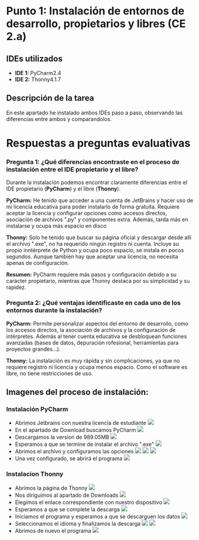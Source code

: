 # Punto 1: Instalación de entornos de desarrollo, propietarios y libres (CE 2.a)
## IDEs utilizados
- **IDE 1:** PyCharm2.4
- **IDE 2:** Thonny4.1.7

## Descripción de la tarea
En este apartado he instalado ambos IDEs paso a paso, observando las diferencias entre ambos y comparandolos.

# Respuestas a preguntas evaluativas
### Pregunta 1: ¿Qué diferencias encontraste en el proceso de instalación entre el IDE propietario y el libre?
Durante la instalación podemos encontrar claramente diferencias entre el IDE propietario (**PyCharm**) y el libre (**Thonny**).

**PyCharm:**
He tenido que acceder a una cuenta de JetBrains y hacer uso de mi licencia educativa para poder instalarlo de forma gratuita. Requiere aceptar la licencia y configurar opciones como accesos directos, asociación de archivos ".py" y componentes extra. Además, tarda más en instalarse y ocupa más espacio en disco

**Thonny:**
Solo he tenido que buscar su página oficial y descargar desde allí el archivo ".exe", no ha requerido ningún registro ni cuenta. Incluye su propio inntérprete de Python y ocupa poco espacio, se instala en pocos segundos. Aunque también hay que aceptar una licencia, no necesita apenas de configuración.

**Resumen:** PyCharm requiere más pasos y configuración debido a su carácter propietario, mientras que Thonny destaca por su simplicidad y su rapidez.

### Pregunta 2: ¿Qué ventajas identificaste en cada uno de los entornos durante la instalación?
**PyCharm:**
Permite personalizar aspectos del entorno de desarrollo, como los accesos directos, la asociación de archivos y la configuración de intérpretes. Además al tener cuenta educativa se desbloquean funciones avanzadas (bases de datos, depuración rofesional, herramientas para proyectos grandes...).

**Thonny:**
La instalación es muy rápida y sin complicaciones, ya que no requiere registro ni licencia y ocupa menos espacio. Como el software es libre, no tiene restricciones de uso.

## Imagenes del proceso de instalación:
### Instalación PyCharm
- Abrimos Jetbrains con nuestra licencia de estudiante
![](capturas/instalacion_pycharm/1.png)
- En el apartado de Download buscamos PyCharm
![](capturas/instalacion_pycharm/2.png)
- Descargamos la version de 989.05MB
![](capturas/instalacion_pycharm/3.png)
- Esperamos a que se termine de instalar el archivo ".exe"
![](capturas/instalacion_pycharm/4.png)
- Abrimos el archivo y configuramos las opciones
![](capturas/instalacion_pycharm/5.png)
![](capturas/instalacion_pycharm/6.png)
![](capturas/instalacion_pycharm/7.png)
- Una vez configurado, se abrirá el programa
![](capturas/instalacion_pycharm/8.png)

### Instalacion Thonny
- Abrimos la página de Thonny
![](capturas/instalacion_thonny/2.png)
- Nos diriguimos al apartado de Downloads
![](capturas/instalacion_thonny/1.png)
- Elegimos el enlace correspondiente con nuestro dispositivo
![](capturas/instalacion_thonny/3.png)
- Esperamos a que se complete la descarga
![](capturas/instalacion_thonny/4.png)
- Iniciamos el programa y esperamos a que se descarguen los datos
![](capturas/instalacion_thonny/5.png)
- Seleccionamos el idioma y finalizamos la descarga
![](capturas/instalacion_thonny/8.png)
![](capturas/instalacion_thonny/7.png)
- Abrimos de nuevo el programa
![](capturas/instalacion_thonny/9.png)